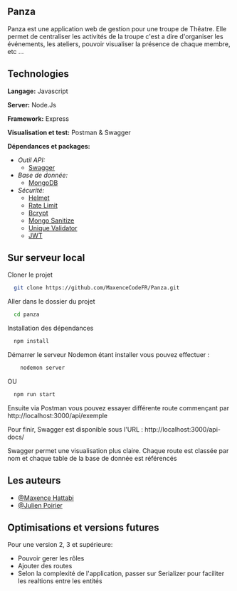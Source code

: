 
## Panza

Panza est une application web de gestion pour une troupe de Thêatre. Elle permet de centraliser les activités de la troupe c'est a dire d'organiser les événements, les ateliers, pouvoir visualiser la présence de chaque membre, etc ...




## Technologies

**Langage:** Javascript

**Server:** Node.Js

**Framework:** Express

**Visualisation et test:** Postman & Swagger

**Dépendances et packages:**
- *Outil API:*
    - [Swagger](https://swagger.io/)
- *Base de donnée:*
    - [MongoDB](https://www.mongodb.com/languages/express-mongodb-rest-api-tutorial)
- *Sécurité:*
    - [Helmet](https://expressjs.com/fr/advanced/best-practice-security.html)
    - [Rate Limit](https://www.npmjs.com/package/express-rate-limit)
    - [Bcrypt](https://www.npmjs.com/package/bcrypt)
    - [Mongo Sanitize](https://www.npmjs.com/package/express-mongo-sanitize)
    - [Unique Validator](https://www.npmjs.com/package/mongoose-unique-validator)
    - [JWT](https://www.npmjs.com/package/express-jwt)


## Sur serveur local

Cloner le projet 

```bash
  git clone https://github.com/MaxenceCodeFR/Panza.git
```

Aller dans le dossier du projet

```bash
  cd panza
```

Installation des dépendances

```bash
  npm install
```

Démarrer le serveur
Nodemon étant installer vous pouvez effectuer :
```bash
    nodemon server
 ```
OU
```bash
  npm run start
```

Ensuite via Postman vous pouvez essayer différente route commençant par http://localhost:3000/api/exemple

Pour finir, Swagger est disponible sous l'URL :
http://localhost:3000/api-docs/

Swagger permet une visualisation plus claire. Chaque route est classée par nom et chaque table de la base de donnée est référencés


## Les auteurs

- [@Maxence Hattabi](https://www.github.com/MaxenceCodeFR)
- [@Julien Poirier](https://www.github.com/Julien-Po)


## Optimisations et versions futures

Pour une version 2, 3 et supérieure:
 - Pouvoir gerer les rôles
 - Ajouter des routes 
 - Selon la complexité de l'application, passer sur Serializer pour faciliter les realtions entre les entités

